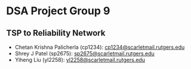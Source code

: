 # DSA Project Group 9
## TSP to Reliability Network

- Chetan Krishna Palicherla (cp1234): cp1234@scarletmail.rutgers.edu 
- Shrey J Patel (sp2675): sp2675@scarletmail.rutgers.edu
- Yiheng Liu (yl2258): yl2258@scarletmail.rutgers.edu
